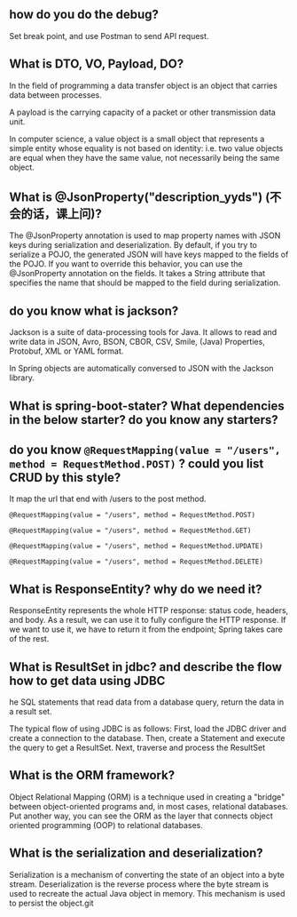 ## how do you do the debug?
Set break point, and use Postman to send API request.

## What is DTO, VO, Payload, DO?
In the field of programming a data transfer object is an object that carries data between processes.

A payload is the carrying capacity of a packet or other transmission data unit.

In computer science, a value object is a small object that represents a simple entity whose equality is not based on identity: i.e. two value objects are equal when they have the same value, not necessarily being the same object.

## What is @JsonProperty("description_yyds") (不会的话，课上问)?

The @JsonProperty annotation is used to map property names with JSON keys during serialization and deserialization. By default, if you try to serialize a POJO, the generated JSON will have keys mapped to the fields of the POJO. If you want to override this behavior, you can use the @JsonProperty annotation on the fields. It takes a String attribute that specifies the name that should be mapped to the field during serialization.

## do you know what is jackson?

Jackson is a suite of data-processing tools for Java. It allows to read and write data in JSON, Avro, BSON, CBOR, CSV, Smile, (Java) Properties, Protobuf, XML or YAML format.

In Spring objects are automatically conversed to JSON with the Jackson library.

## What is spring-boot-stater? What dependencies in the below starter? do you know any starters?

## do you know  `@RequestMapping(value = "/users", method = RequestMethod.POST)` ? could you list CRUD by this style?

It map the url that end with /users to the post method.

`@RequestMapping(value = "/users", method = RequestMethod.POST)`

`@RequestMapping(value = "/users", method = RequestMethod.GET)`

`@RequestMapping(value = "/users", method = RequestMethod.UPDATE)`

`@RequestMapping(value = "/users", method = RequestMethod.DELETE)`

## What is ResponseEntity? why do we need it?

ResponseEntity represents the whole HTTP response: status code, headers, and body. As a result, we can use it to fully configure the HTTP response. If we want to use it, we have to return it from the endpoint; Spring takes care of the rest.

## What is ResultSet in jdbc? and describe the flow how to get data using JDBC

he SQL statements that read data from a database query, return the data in a result set.

The typical flow of using JDBC is as follows: First, load the JDBC driver and create a connection to the database. Then, create a Statement and execute the query to get a ResultSet. Next, traverse and process the ResultSet

## What is the ORM framework?

Object Relational Mapping (ORM) is a technique used in creating a "bridge" between object-oriented programs and, in most cases, relational databases. Put another way, you can see the ORM as the layer that connects object oriented programming (OOP) to relational databases.

## What is the serialization and deserialization?

Serialization is a mechanism of converting the state of an object into a byte stream. Deserialization is the reverse process where the byte stream is used to recreate the actual Java object in memory. This mechanism is used to persist the object.git